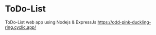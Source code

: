 # ToDo-List
ToDo-List web app using Nodejs &amp; ExpressJs
https://odd-pink-duckling-ring.cyclic.app/
